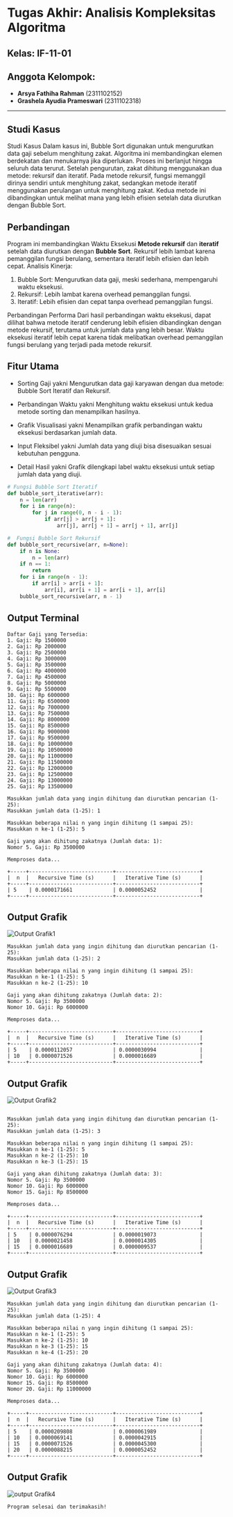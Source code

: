 
# Tugas Akhir: Analisis Kompleksitas Algoritma

## Kelas: IF-11-01

## Anggota Kelompok:
- **Arsya Fathiha Rahman** (2311102152)
- **Grashela Ayudia Prameswari** (2311102318)

---

## Studi Kasus
Studi Kasus Dalam kasus ini, Bubble Sort digunakan untuk mengurutkan data gaji sebelum menghitung zakat. Algoritma ini membandingkan elemen berdekatan dan menukarnya jika diperlukan. Proses ini berlanjut hingga seluruh data terurut. Setelah pengurutan, zakat dihitung menggunakan dua metode: rekursif dan iteratif. Pada metode rekursif, fungsi memanggil dirinya sendiri untuk menghitung zakat, sedangkan metode iteratif menggunakan perulangan untuk menghitung zakat. Kedua metode ini dibandingkan untuk melihat mana yang lebih efisien setelah data diurutkan dengan Bubble Sort.



## Perbandingan 

Program ini membandingkan Waktu Eksekusi **Metode rekursif** dan **iteratif** setelah data diurutkan dengan **Bubble Sort**. Rekursif lebih lambat karena pemanggilan fungsi berulang, sementara iteratif lebih efisien dan lebih cepat. 
Analisis Kinerja: 
1. Bubble Sort: Mengurutkan data gaji, meski sederhana, mempengaruhi waktu eksekusi. 
2. Rekursif: Lebih lambat karena overhead pemanggilan fungsi. 
3. Iteratif: Lebih efisien dan cepat tanpa overhead pemanggilan fungsi.

Perbandingan Performa Dari hasil perbandingan waktu eksekusi, dapat dilihat bahwa metode iteratif cenderung lebih efisien dibandingkan dengan metode rekursif, terutama untuk jumlah data yang lebih besar. Waktu eksekusi iteratif lebih cepat karena tidak melibatkan overhead pemanggilan fungsi berulang yang terjadi pada metode rekursif.

## Fitur Utama
- Sorting Gaji yakni Mengurutkan data gaji karyawan dengan dua metode: Bubble Sort Iteratif dan Rekursif.

- Perbandingan Waktu yakni Menghitung waktu eksekusi untuk kedua metode sorting dan menampilkan hasilnya.

- Grafik Visualisasi yakni Menampilkan grafik perbandingan waktu eksekusi berdasarkan jumlah data.

- Input Fleksibel yakni Jumlah data yang diuji bisa disesuaikan sesuai kebutuhan pengguna.

- Detail Hasil yakni Grafik dilengkapi label waktu eksekusi untuk setiap jumlah data yang diuji.

```python
# Fungsi Bubble Sort Iteratif
def bubble_sort_iterative(arr):
    n = len(arr)
    for i in range(n):
        for j in range(0, n - i - 1):
            if arr[j] > arr[j + 1]:
                arr[j], arr[j + 1] = arr[j + 1], arr[j]

#  Fungsi Bubble Sort Rekursif
def bubble_sort_recursive(arr, n=None):
    if n is None:
        n = len(arr)
    if n == 1:
        return
    for i in range(n - 1):
        if arr[i] > arr[i + 1]:
            arr[i], arr[i + 1] = arr[i + 1], arr[i]
    bubble_sort_recursive(arr, n - 1)
```

## Output Terminal

```plaintext
Daftar Gaji yang Tersedia:
1. Gaji: Rp 1500000
2. Gaji: Rp 2000000
3. Gaji: Rp 2500000
4. Gaji: Rp 3000000
5. Gaji: Rp 3500000
6. Gaji: Rp 4000000
7. Gaji: Rp 4500000
8. Gaji: Rp 5000000
9. Gaji: Rp 5500000
10. Gaji: Rp 6000000
11. Gaji: Rp 6500000
12. Gaji: Rp 7000000
13. Gaji: Rp 7500000
14. Gaji: Rp 8000000
15. Gaji: Rp 8500000
16. Gaji: Rp 9000000
17. Gaji: Rp 9500000
18. Gaji: Rp 10000000
19. Gaji: Rp 10500000
20. Gaji: Rp 11000000
21. Gaji: Rp 11500000
22. Gaji: Rp 12000000
23. Gaji: Rp 12500000
24. Gaji: Rp 13000000
25. Gaji: Rp 13500000

Masukkan jumlah data yang ingin dihitung dan diurutkan pencarian (1-25):
Masukkan jumlah data (1-25): 1

Masukkan beberapa nilai n yang ingin dihitung (1 sampai 25):
Masukkan n ke-1 (1-25): 5

Gaji yang akan dihitung zakatnya (Jumlah data: 1):
Nomor 5. Gaji: Rp 3500000

Memproses data...

+-----+---------------------------+---------------------------+
|  n  |   Recursive Time (s)      |   Iterative Time (s)      |
+-----+---------------------------+---------------------------+
| 5    | 0.0000171661             | 0.0000052452              |
+-----+---------------------------+---------------------------+

```
## Output Grafik
![Output Grafik1](https://github.com/arsyafarahman123/Tugas-Besar-Program-Zakat-Penghasilan_IF-11-01_Analisis-Kompleksitas-Algoritma/blob/main/grafik1.png)

```plaintext
Masukkan jumlah data yang ingin dihitung dan diurutkan pencarian (1-25):
Masukkan jumlah data (1-25): 2

Masukkan beberapa nilai n yang ingin dihitung (1 sampai 25):
Masukkan n ke-1 (1-25): 5
Masukkan n ke-2 (1-25): 10

Gaji yang akan dihitung zakatnya (Jumlah data: 2):
Nomor 5. Gaji: Rp 3500000
Nomor 10. Gaji: Rp 6000000

Memproses data...

+-----+---------------------------+---------------------------+
|  n  |   Recursive Time (s)      |   Iterative Time (s)      |
+-----+---------------------------+---------------------------+
| 5    | 0.0000112057             | 0.0000030994              |
| 10   | 0.0000071526             | 0.0000016689              |
+-----+---------------------------+---------------------------+

```
## Output Grafik
![Output Grafik2](https://github.com/arsyafarahman123/Tugas-Besar-Program-Zakat-Penghasilan_IF-11-01_Analisis-Kompleksitas-Algoritma/blob/main/grafik2.png)

```plaintext

Masukkan jumlah data yang ingin dihitung dan diurutkan pencarian (1-25):
Masukkan jumlah data (1-25): 3

Masukkan beberapa nilai n yang ingin dihitung (1 sampai 25):
Masukkan n ke-1 (1-25): 5
Masukkan n ke-2 (1-25): 10
Masukkan n ke-3 (1-25): 15

Gaji yang akan dihitung zakatnya (Jumlah data: 3):
Nomor 5. Gaji: Rp 3500000
Nomor 10. Gaji: Rp 6000000
Nomor 15. Gaji: Rp 8500000

Memproses data...

+-----+---------------------------+---------------------------+
|  n  |   Recursive Time (s)      |   Iterative Time (s)      |
+-----+---------------------------+---------------------------+
| 5    | 0.0000076294             | 0.0000019073              |
| 10   | 0.0000021458             | 0.0000014305              |
| 15   | 0.0000016689             | 0.0000009537              |
+-----+---------------------------+---------------------------+
```
## Output Grafik
![Output Grafik3](https://github.com/arsyafarahman123/Tugas-Besar-Program-Zakat-Penghasilan_IF-11-01_Analisis-Kompleksitas-Algoritma/blob/main/grafik3.png)

```plaintext
Masukkan jumlah data yang ingin dihitung dan diurutkan pencarian (1-25):
Masukkan jumlah data (1-25): 4

Masukkan beberapa nilai n yang ingin dihitung (1 sampai 25):
Masukkan n ke-1 (1-25): 5
Masukkan n ke-2 (1-25): 10
Masukkan n ke-3 (1-25): 15
Masukkan n ke-4 (1-25): 20

Gaji yang akan dihitung zakatnya (Jumlah data: 4):
Nomor 5. Gaji: Rp 3500000
Nomor 10. Gaji: Rp 6000000
Nomor 15. Gaji: Rp 8500000
Nomor 20. Gaji: Rp 11000000

Memproses data...

+-----+---------------------------+---------------------------+
|  n  |   Recursive Time (s)      |   Iterative Time (s)      |
+-----+---------------------------+---------------------------+
| 5    | 0.0000209808             | 0.0000061989              |
| 10   | 0.0000069141             | 0.0000042915              |
| 15   | 0.0000071526             | 0.0000045300              |
| 20   | 0.0000088215             | 0.0000052452              |
+-----+---------------------------+---------------------------+
```
## Output Grafik
![output Grafik4](https://github.com/arsyafarahman123/Tugas-Besar-Program-Zakat-Penghasilan_IF-11-01_Analisis-Kompleksitas-Algoritma/blob/main/grafik4.png)



```plaintext
Program selesai dan terimakasih!
```


